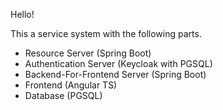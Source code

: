 Hello!

This a service system with the following parts.
- Resource Server (Spring Boot)
- Authentication Server (Keycloak with PGSQL)
- Backend-For-Frontend Server (Spring Boot)
- Frontend (Angular TS)
- Database (PGSQL)
